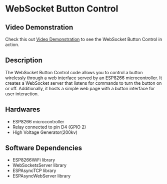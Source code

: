 # WebSocket Button Control

## Video Demonstration
Check this out [Video Demonstration](https://www.dropbox.com/scl/fi/bhwhayw5pzsaq8l1o01bk/VID_20240430_162429.mp4?rlkey=pt3q5pkhtozs4dacati978z99&st=lgvf5v1u&dl=0) to see the WebSocket Button Control in action.

## Description
The WebSocket Button Control code allows you to control a button wirelessly through a web interface served by an ESP8266 microcontroller. It creates a WebSocket server that listens for commands to turn the button on or off. Additionally, it hosts a simple web page with a button interface for user interaction.

## Hardwares
- ESP8266 microcontroller
- Relay connected to pin D4 (GPIO 2)
- High Voltage Generator(200kv)

## Software Dependencies
- ESP8266WiFi library
- WebSocketsServer library
- ESPAsyncTCP library
- ESPAsyncWebServer library
